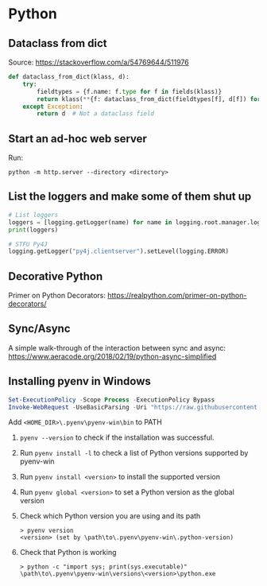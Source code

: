 
# Python

## Dataclass from dict

Source: <https://stackoverflow.com/a/54769644/511976>

```python
def dataclass_from_dict(klass, d):
    try:
        fieldtypes = {f.name: f.type for f in fields(klass)}
        return klass(**{f: dataclass_from_dict(fieldtypes[f], d[f]) for f in d})
    except Exception:
        return d  # Not a dataclass field
```

## Start an ad-hoc web server

Run:

```shell
python -m http.server --directory <directory>
```

## List the loggers and make some of them shut up

```python
# List loggers
loggers = [logging.getLogger(name) for name in logging.root.manager.loggerDict]
print(loggers)

# STFU Py4J
logging.getLogger("py4j.clientserver").setLevel(logging.ERROR)  
```

## Decorative Python

Primer on Python Decorators: <https://realpython.com/primer-on-python-decorators/>

## Sync/Async

A simple walk-through of the interaction between sync and async: <https://www.aeracode.org/2018/02/19/python-async-simplified>

## Installing pyenv in Windows

```powershell
Set-ExecutionPolicy -Scope Process -ExecutionPolicy Bypass
Invoke-WebRequest -UseBasicParsing -Uri "https://raw.githubusercontent.com/pyenv-win/pyenv-win/master/pyenv-win/install-pyenv-win.ps1" -OutFile "./install-pyenv-win.ps1"; &"./install-pyenv-win.ps1"
```

Add `<HOME_DIR>\.pyenv\pyenv-win\bin` to PATH

1. `pyenv --version` to check if the installation was successful.    
2. Run `pyenv install -l` to check a list of Python versions supported by pyenv-win
3. Run `pyenv install <version>` to install the supported version    
4. Run `pyenv global <version>` to set a Python version as the global version
5. Check which Python version you are using and its path
    
    ```
    > pyenv version
    <version> (set by \path\to\.pyenv\pyenv-win\.python-version)
    ```
    
6. Check that Python is working
    
    ```
    > python -c "import sys; print(sys.executable)"
    \path\to\.pyenv\pyenv-win\versions\<version>\python.exe
    ```
